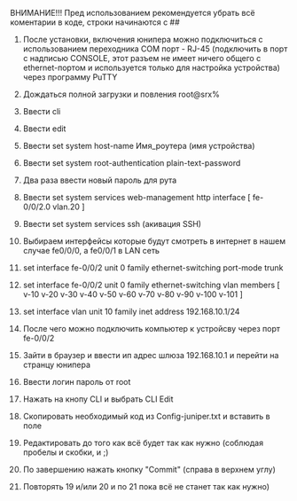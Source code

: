 ВНИМАНИЕ!!! Пред использованием рекомендуется убрать всё коментарии в коде, строки начинаются с ##

1) После установки, включения юнипера можно подключиться с использованием переходника COM порт - RJ-45 
   (подключить в порт с надписью CONSOLE, этот разъем не имеет ничего общего с ethernet-портом и используется 
   только для настройка устройства) через программу PuTTY

2) Дождаться полной загрузки и повления root@srx% 
3) Ввести cli
4) Ввести edit
5) Ввести set system host-name Имя_роутера (имя устройства)
6) Ввести set system root-authentication plain-text-password  
7) Два раза ввести новый пароль для рута
8) Ввести set system services web-management http interface [ fe-0/0/2.0 vlan.20 ]
9) Ввести set system services ssh (акивация SSH)
10) Выбираем интерфейсы которые будут смотреть в интернет в нашем случае fe0/0/0, а fe0/0/1 в LAN сеть
12) set interface fe-0/0/2 unit 0 family ethernet-switching port-mode trunk
13) set interface fe-0/0/2 unit 0 family ethernet-switching vlan members [ v-10 v-20 v-30 v-40 v-50 v-60 v-70 v-80 v-90 v-100 v-101 ]
14) set interface vlan unit 10 family inet address 192.168.10.1/24
15) После чего можно подключить компьютер к устройсву через порт fe-0/0/2
16) Зайти в браузер и ввести ип адрес шлюза 192.168.10.1 и перейти на странцу юнипера
17) Ввести логин пароль от root
18) Нажать на кнопу CLI и выбрать CLI Edit
19) Скопировать необходимый код из Config-juniper.txt и вставить в поле
20) Редактировать до того как всё будет так как нужно (соблюдая пробелы и скобки, и ;)
21) По завершению нажать кнопку "Commit" (справа в верхнем углу)
22) Повторять 19 и/или 20 и по 21 пока всё  не станет так как нужно)
